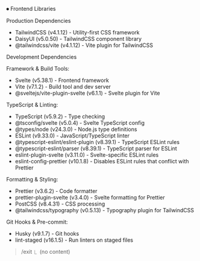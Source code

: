 ⏺ Frontend Libraries

Production Dependencies

- TailwindCSS (v4.1.12) - Utility-first CSS framework
- DaisyUI (v5.0.50) - TailwindCSS component library
- @tailwindcss/vite (v4.1.12) - Vite plugin for TailwindCSS

Development Dependencies

Framework & Build Tools:

- Svelte (v5.38.1) - Frontend framework
- Vite (v7.1.2) - Build tool and dev server
- @sveltejs/vite-plugin-svelte (v6.1.1) - Svelte plugin for Vite

TypeScript & Linting:

- TypeScript (v5.9.2) - Type checking
- @tsconfig/svelte (v5.0.4) - Svelte TypeScript config
- @types/node (v24.3.0) - Node.js type definitions
- ESLint (v9.33.0) - JavaScript/TypeScript linter
- @typescript-eslint/eslint-plugin (v8.39.1) - TypeScript ESLint rules
- @typescript-eslint/parser (v8.39.1) - TypeScript parser for ESLint
- eslint-plugin-svelte (v3.11.0) - Svelte-specific ESLint rules
- eslint-config-prettier (v10.1.8) - Disables ESLint rules that conflict with Prettier

Formatting & Styling:

- Prettier (v3.6.2) - Code formatter
- prettier-plugin-svelte (v3.4.0) - Svelte formatting for Prettier
- PostCSS (v8.4.31) - CSS processing
- @tailwindcss/typography (v0.5.13) - Typography plugin for TailwindCSS

Git Hooks & Pre-commit:

- Husky (v9.1.7) - Git hooks
- lint-staged (v16.1.5) - Run linters on staged files

> /exit
> ⎿  (no content)
